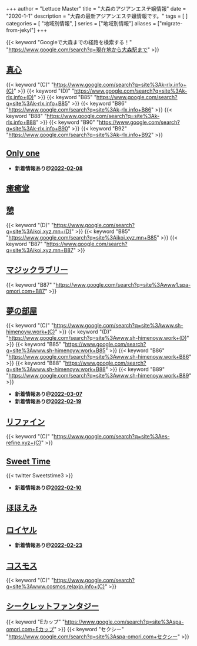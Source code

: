 +++
author = "Lettuce Master"
title = "大森のアジアンエステ嬢情報"
date = "2020-1-1"
description = "大森の最新アジアンエステ嬢情報です。"
tags = [
]
categories = [
    "地域別情報",
]
series = ["地域別情報"]
aliases = ["migrate-from-jekyl"]
+++

{{< keyword "Googleで大森までの経路を検索する！" "https://www.google.com/search?q=現在地から大森駅まで" >}}

## [真心](http://k-rlx.info/)
{{< keyword "(C)" "https://www.google.com/search?q=site%3Ak-rlx.info+(C)" >}} {{< keyword "(D)" "https://www.google.com/search?q=site%3Ak-rlx.info+(D)" >}} {{< keyword "B85" "https://www.google.com/search?q=site%3Ak-rlx.info+B85" >}} {{< keyword "B86" "https://www.google.com/search?q=site%3Ak-rlx.info+B86" >}} {{< keyword "B88" "https://www.google.com/search?q=site%3Ak-rlx.info+B88" >}} {{< keyword "B90" "https://www.google.com/search?q=site%3Ak-rlx.info+B90" >}} {{< keyword "B92" "https://www.google.com/search?q=site%3Ak-rlx.info+B92" >}} 

## [Only one](http://on.mznab.com/)


- **新着情報あり@[2022-02-08](/post/2022-02-08)**
## [癒癒堂](http://yuyudou.com/)


## [憩](http://ikoi.xyz.mn/)
{{< keyword "(D)" "https://www.google.com/search?q=site%3Aikoi.xyz.mn+(D)" >}} {{< keyword "B85" "https://www.google.com/search?q=site%3Aikoi.xyz.mn+B85" >}} {{< keyword "B87" "https://www.google.com/search?q=site%3Aikoi.xyz.mn+B87" >}} 

## [マジックラブリー](http://www1.spa-omori.com/)
{{< keyword "B87" "https://www.google.com/search?q=site%3Awww1.spa-omori.com+B87" >}} 

## [夢の部屋](http://www.sh-himenoyw.work/)
{{< keyword "(C)" "https://www.google.com/search?q=site%3Awww.sh-himenoyw.work+(C)" >}} {{< keyword "(D)" "https://www.google.com/search?q=site%3Awww.sh-himenoyw.work+(D)" >}} {{< keyword "B85" "https://www.google.com/search?q=site%3Awww.sh-himenoyw.work+B85" >}} {{< keyword "B86" "https://www.google.com/search?q=site%3Awww.sh-himenoyw.work+B86" >}} {{< keyword "B88" "https://www.google.com/search?q=site%3Awww.sh-himenoyw.work+B88" >}} {{< keyword "B89" "https://www.google.com/search?q=site%3Awww.sh-himenoyw.work+B89" >}} 

- **新着情報あり@[2022-03-07](/post/2022-03-07)**
- **新着情報あり@[2022-02-19](/post/2022-02-19)**
## [リファイン](http://es-refine.xyz/)
{{< keyword "(C)" "https://www.google.com/search?q=site%3Aes-refine.xyz+(C)" >}} 

## [Sweet Time](http://heal-msg.com/)


{{< twitter Sweetstime3 >}}



- **新着情報あり@[2022-02-10](/post/2022-02-10)**
## [ほほえみ](http://angel777.esjp.xyz/)


## [ロイヤル](http://es-kosumosu.com/)


- **新着情報あり@[2022-02-23](/post/2022-02-23)**
## [コスモス](http://www.cosmos.relaxjp.info/)
{{< keyword "(C)" "https://www.google.com/search?q=site%3Awww.cosmos.relaxjp.info+(C)" >}} 

## [シークレットファンタジー](http://spa-omori.com/)
{{< keyword "Eカップ" "https://www.google.com/search?q=site%3Aspa-omori.com+Eカップ" >}} {{< keyword "セクシー" "https://www.google.com/search?q=site%3Aspa-omori.com+セクシー" >}} 

